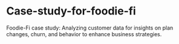 # Case-study-for-foodie-fi
 Foodie-Fi case study: Analyzing customer data for insights on plan changes, churn, and behavior to enhance business strategies.
